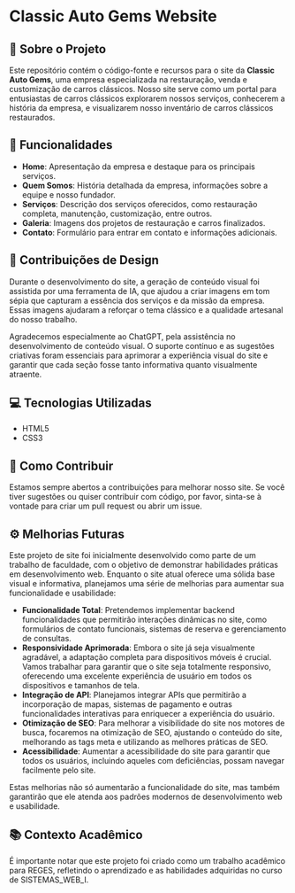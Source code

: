 # Classic Auto Gems Website

## 🚗 Sobre o Projeto
Este repositório contém o código-fonte e recursos para o site da **Classic Auto Gems**, uma empresa especializada na restauração, venda e customização de carros clássicos. Nosso site serve como um portal para entusiastas de carros clássicos explorarem nossos serviços, conhecerem a história da empresa, e visualizarem nosso inventário de carros clássicos restaurados.

## 🌟 Funcionalidades
- **Home**: Apresentação da empresa e destaque para os principais serviços.
- **Quem Somos**: História detalhada da empresa, informações sobre a equipe e nosso fundador.
- **Serviços**: Descrição dos serviços oferecidos, como restauração completa, manutenção, customização, entre outros.
- **Galeria**: Imagens dos projetos de restauração e carros finalizados.
- **Contato**: Formulário para entrar em contato e informações adicionais.

## 🎨 Contribuições de Design
Durante o desenvolvimento do site, a geração de conteúdo visual foi assistida por uma ferramenta de IA, que ajudou a criar imagens em tom sépia que capturam a essência dos serviços e da missão da empresa. Essas imagens ajudaram a reforçar o tema clássico e a qualidade artesanal do nosso trabalho.

Agradecemos especialmente ao ChatGPT, pela assistência no desenvolvimento de conteúdo visual. O suporte contínuo e as sugestões criativas foram essenciais para aprimorar a experiência visual do site e garantir que cada seção fosse tanto informativa quanto visualmente atraente.

## 💻 Tecnologias Utilizadas
- HTML5
- CSS3


## 🤝 Como Contribuir
Estamos sempre abertos a contribuições para melhorar nosso site. Se você tiver sugestões ou quiser contribuir com código, por favor, sinta-se à vontade para criar um pull request ou abrir um issue.


## ⚙️ Melhorias Futuras

Este projeto de site foi inicialmente desenvolvido como parte de um trabalho de faculdade, com o objetivo de demonstrar habilidades práticas em desenvolvimento web. Enquanto o site atual oferece uma sólida base visual e informativa, planejamos uma série de melhorias para aumentar sua funcionalidade e usabilidade:

- **Funcionalidade Total**: Pretendemos implementar backend funcionalidades que permitirão interações dinâmicas no site, como formulários de contato funcionais, sistemas de reserva e gerenciamento de consultas.
- **Responsividade Aprimorada**: Embora o site já seja visualmente agradável, a adaptação completa para dispositivos móveis é crucial. Vamos trabalhar para garantir que o site seja totalmente responsivo, oferecendo uma excelente experiência de usuário em todos os dispositivos e tamanhos de tela.
- **Integração de API**: Planejamos integrar APIs que permitirão a incorporação de mapas, sistemas de pagamento e outras funcionalidades interativas para enriquecer a experiência do usuário.
- **Otimização de SEO**: Para melhorar a visibilidade do site nos motores de busca, focaremos na otimização de SEO, ajustando o conteúdo do site, melhorando as tags meta e utilizando as melhores práticas de SEO.
- **Acessibilidade**: Aumentar a acessibilidade do site para garantir que todos os usuários, incluindo aqueles com deficiências, possam navegar facilmente pelo site.

Estas melhorias não só aumentarão a funcionalidade do site, mas também garantirão que ele atenda aos padrões modernos de desenvolvimento web e usabilidade.

## 📚 Contexto Acadêmico

É importante notar que este projeto foi criado como um trabalho acadêmico para REGES, refletindo o aprendizado e as habilidades adquiridas no curso de SISTEMAS_WEB_I.





